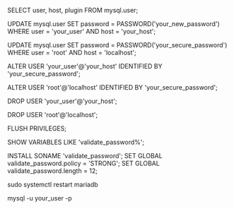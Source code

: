 SELECT user, host, plugin FROM mysql.user;

UPDATE mysql.user SET password = PASSWORD('your_new_password') WHERE user = 'your_user' AND host = 'your_host';

UPDATE mysql.user SET password = PASSWORD('your_secure_password') WHERE user = 'root' AND host = 'localhost';

ALTER USER 'your_user'@'your_host' IDENTIFIED BY 'your_secure_password';

ALTER USER 'root'@'localhost' IDENTIFIED BY 'your_secure_password';

DROP USER 'your_user'@'your_host';

DROP USER 'root'@'localhost';

FLUSH PRIVILEGES;

SHOW VARIABLES LIKE 'validate_password%';

INSTALL SONAME 'validate_password';
SET GLOBAL validate_password.policy = 'STRONG';
SET GLOBAL validate_password.length = 12;

sudo systemctl restart mariadb

mysql -u your_user -p
